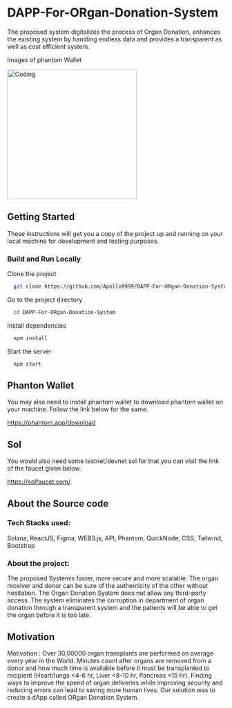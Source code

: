 # DAPP-For-ORgan-Donation-System



The proposed system digitalizes the process of Organ Donation, enhances the existing system by
handling endless data and provides a transparent as well as cost efficient system. 


Images of phantom Wallet

<img  alt="Coding" width="300" src="https://user-images.githubusercontent.com/52412969/210129154-2d898efe-fa27-44cf-83d8-fb1f658d876a.png">





## Getting Started

These instructions will get you a copy of the project up and running on your local machine for development and testing purposes.

### Build and Run Locally

Clone the project
```bash
  git clone https://github.com/Apollo9999/DAPP-For-ORgan-Donation-System.git
```
Go to the project directory
```bash
  cd DAPP-For-ORgan-Donation-System
```

Install dependencies
```bash
  npm install
```
Start the server
```bash
  npm start
```
## Phanton Wallet

You may also need to install phantom wallet to download phantom wallet 
on your machine. Follow the link below for the same.

https://phantom.app/download

## Sol

You would also need some testnet/devnet sol for that you can visit the link 
of the faucet given below.

https://solfaucet.com/

## About the Source code

### Tech Stacks used:

Solana, ReactJS, Figma, WEB3.js, API, Phantom, QuickNode, CSS, Tailwind, Bootstrap

### About the project:
The proposed Systemis faster, more secure and more scalable. The organ receiver and donor can be sure of the authenticity
of the other without hesitation. The Organ Donation System does not allow any third-party access. 
The system eliminates the corruption in department of organ donation through a transparent system and the
patients will be able to get the organ before it is too late.



## Motivation

Motivation : Over 30,00000 organ transplants are performed on average every year in the World. Minutes count after organs are removed from a donor and how much time is available before it must be transplanted to recipient (Heart/lungs &lt;4-6 hr, Liver &lt;8-10 hr, Pancreas &lt;15 hr). Finding ways to improve the speed of organ deliveries while improving security and reducing errors can lead to saving more human lives. Our solution was to create a dApp called ORgan Donation System.
